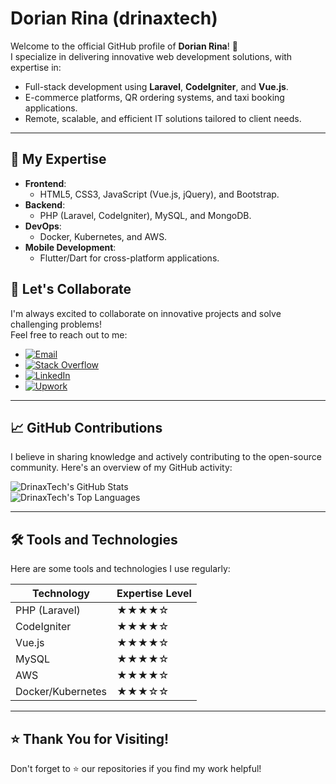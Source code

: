 # Dorian Rina (drinaxtech)

Welcome to the official GitHub profile of **Dorian Rina**! 🚀  
I specialize in delivering innovative web development solutions, with expertise in:

- Full-stack development using **Laravel**, **CodeIgniter**, and **Vue.js**.
- E-commerce platforms, QR ordering systems, and taxi booking applications.
- Remote, scalable, and efficient IT solutions tailored to client needs.

---

## 🌟 My Expertise

- **Frontend**:  
  - HTML5, CSS3, JavaScript (Vue.js, jQuery), and Bootstrap.  
- **Backend**:  
  - PHP (Laravel, CodeIgniter), MySQL, and MongoDB.  
- **DevOps**:  
  - Docker, Kubernetes, and AWS.  
- **Mobile Development**:  
  - Flutter/Dart for cross-platform applications.  


## 🤝 Let's Collaborate

I'm always excited to collaborate on innovative projects and solve challenging problems!  
Feel free to reach out to me:

- [![Email](https://img.shields.io/badge/Email-dorian.rina@gmail.com-D14836?style=flat&logo=gmail&logoColor=white)](mailto:dorian.rina@gmail.com)
- [![Stack Overflow](https://img.shields.io/badge/Stack%20Overflow-DrinaxTech-FE7A16?style=flat&logo=stack-overflow&logoColor=white)](https://stackoverflow.com/users/11858157/dori-rina)
- [![LinkedIn](https://img.shields.io/badge/LinkedIn-Dorian%20Rina-blue?style=flat&logo=linkedin)](https://al.linkedin.com/in/dorian-rina)
- [![Upwork](https://img.shields.io/badge/Upwork-Dori%20Rina-6fda44?style=flat&logo=upwork&logoColor=white)](https://www.upwork.com/freelancers/doririna)

---

## 📈 GitHub Contributions

I believe in sharing knowledge and actively contributing to the open-source community. Here's an overview of my GitHub activity:

![DrinaxTech's GitHub Stats](https://github-readme-stats.vercel.app/api?username=DrinaxTech&show_icons=true&theme=radical)  
![DrinaxTech's Top Languages](https://github-readme-stats.vercel.app/api/top-langs/?username=DrinaxTech&layout=compact&theme=radical)

---

## 🛠️ Tools and Technologies

Here are some tools and technologies I use regularly:

| Technology      | Expertise Level |
|------------------|-----------------|
| PHP (Laravel)    | ★★★★☆           |
| CodeIgniter      | ★★★★☆           |
| Vue.js           | ★★★★☆           |
| MySQL            | ★★★★☆           |
| AWS              | ★★★★☆           |
| Docker/Kubernetes| ★★★☆☆           |

---

## ⭐ Thank You for Visiting!

Don't forget to ⭐ our repositories if you find my work helpful!


<!---
drinaxtech/drinaxtech is a ✨ special ✨ repository because its `README.md` (this file) appears on your GitHub profile.
You can click the Preview link to take a look at your changes.
--->
